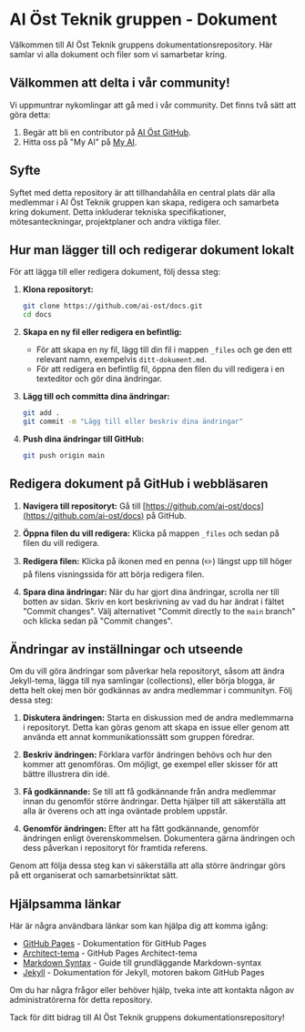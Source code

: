 # AI Öst Teknik gruppen - Dokument

Välkommen till AI Öst Teknik gruppens dokumentationsrepository. Här samlar vi alla dokument och filer som vi samarbetar kring.

## Välkommen att delta i vår community!

Vi uppmuntrar nykomlingar att gå med i vår community. Det finns två sätt att göra detta:
1. Begär att bli en contributor på [AI Öst GitHub](https://github.com/ai-ost).
2. Hitta oss på "My AI" på [My AI](https://my.ai.se/organizations/1816).

## Syfte

Syftet med detta repository är att tillhandahålla en central plats där alla medlemmar i AI Öst Teknik gruppen kan skapa, redigera och samarbeta kring dokument. Detta inkluderar tekniska specifikationer, mötesanteckningar, projektplaner och andra viktiga filer.

## Hur man lägger till och redigerar dokument lokalt

För att lägga till eller redigera dokument, följ dessa steg:

1. **Klona repositoryt:**
   ```sh
   git clone https://github.com/ai-ost/docs.git
   cd docs
   ```

2. **Skapa en ny fil eller redigera en befintlig:**
   - För att skapa en ny fil, lägg till din fil i mappen `_files` och ge den ett relevant namn, exempelvis `ditt-dokument.md`.
   - För att redigera en befintlig fil, öppna den filen du vill redigera i en texteditor och gör dina ändringar.

3. **Lägg till och committa dina ändringar:**
   ```sh
   git add .
   git commit -m "Lägg till eller beskriv dina ändringar"
   ```

4. **Push dina ändringar till GitHub:**
   ```sh
   git push origin main
   ```

## Redigera dokument på GitHub i webbläsaren

1. **Navigera till repositoryt:**
   Gå till [https://github.com/ai-ost/docs](https://github.com/ai-ost/docs) på GitHub.

2. **Öppna filen du vill redigera:**
   Klicka på mappen `_files` och sedan på filen du vill redigera.

3. **Redigera filen:**
   Klicka på ikonen med en penna (✏️) längst upp till höger på filens visningssida för att börja redigera filen.

4. **Spara dina ändringar:**
   När du har gjort dina ändringar, scrolla ner till botten av sidan. Skriv en kort beskrivning av vad du har ändrat i fältet "Commit changes". Välj alternativet "Commit directly to the `main` branch" och klicka sedan på "Commit changes".

## Ändringar av inställningar och utseende

Om du vill göra ändringar som påverkar hela repositoryt, såsom att ändra Jekyll-tema, lägga till nya samlingar (collections), eller börja blogga, är detta helt okej men bör godkännas av andra medlemmar i communityn. Följ dessa steg:

1. **Diskutera ändringen:**
   Starta en diskussion med de andra medlemmarna i repositoryt. Detta kan göras genom att skapa en issue eller genom att använda ett annat kommunikationssätt som gruppen föredrar.

2. **Beskriv ändringen:**
   Förklara varför ändringen behövs och hur den kommer att genomföras. Om möjligt, ge exempel eller skisser för att bättre illustrera din idé.

3. **Få godkännande:**
   Se till att få godkännande från andra medlemmar innan du genomför större ändringar. Detta hjälper till att säkerställa att alla är överens och att inga oväntade problem uppstår.

4. **Genomför ändringen:**
   Efter att ha fått godkännande, genomför ändringen enligt överenskommelsen. Dokumentera gärna ändringen och dess påverkan i repositoryt för framtida referens.

Genom att följa dessa steg kan vi säkerställa att alla större ändringar görs på ett organiserat och samarbetsinriktat sätt.

## Hjälpsamma länkar

Här är några användbara länkar som kan hjälpa dig att komma igång:

- [GitHub Pages](https://pages.github.com/) - Dokumentation för GitHub Pages
- [Architect-tema](https://github.com/pages-themes/architect) - GitHub Pages Architect-tema
- [Markdown Syntax](https://www.markdownguide.org/basic-syntax/) - Guide till grundläggande Markdown-syntax
- [Jekyll](https://jekyllrb.com/) - Dokumentation för Jekyll, motoren bakom GitHub Pages

Om du har några frågor eller behöver hjälp, tveka inte att kontakta någon av administratörerna för detta repository.

Tack för ditt bidrag till AI Öst Teknik gruppens dokumentationsrepository!
